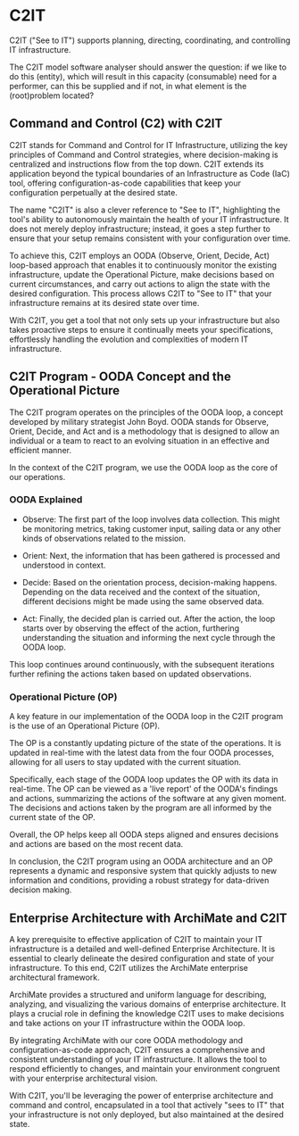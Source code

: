 # C2IT
C2IT ("See to IT") supports planning, directing, coordinating, and controlling IT infrastructure.

The C2IT model software analyser should answer the question: if we like to do this (entity), which will result in this capacity (consumable) need for a performer, can this be supplied and if not, in what element is the (root)problem located?

## Command and Control (C2) with C2IT

C2IT stands for Command and Control for IT Infrastructure, utilizing the key principles of Command and Control strategies, where decision-making is centralized and instructions flow from the top down. C2IT extends its application beyond the typical boundaries of an Infrastructure as Code (IaC) tool, offering configuration-as-code capabilities that keep your configuration perpetually at the desired state.

The name "C2IT" is also a clever reference to "See to IT", highlighting the tool's ability to autonomously maintain the health of your IT infrastructure. It does not merely deploy infrastructure; instead, it goes a step further to ensure that your setup remains consistent with your configuration over time.

To achieve this, C2IT employs an OODA (Observe, Orient, Decide, Act) loop-based approach that enables it to continuously monitor the existing infrastructure, update the Operational Picture, make decisions based on current circumstances, and carry out actions to align the state with the desired configuration. This process allows C2IT to "See to IT" that your infrastructure remains at its desired state over time.

With C2IT, you get a tool that not only sets up your infrastructure but also takes proactive steps to ensure it continually meets your specifications, effortlessly handling the evolution and complexities of modern IT infrastructure.

## C2IT Program - OODA Concept and the Operational Picture

The C2IT program operates on the principles of the OODA loop, a concept developed by military strategist John Boyd. OODA stands for Observe, Orient, Decide, and Act and is a methodology that is designed to allow an individual or a team to react to an evolving situation in an effective and efficient manner.

In the context of the C2IT program, we use the OODA loop as the core of our operations.

### OODA Explained

- Observe: The first part of the loop involves data collection. This might be monitoring metrics, taking customer input, sailing data or any other kinds of observations related to the mission.

- Orient: Next, the information that has been gathered is processed and understood in context.

- Decide: Based on the orientation process, decision-making happens. Depending on the data received and the context of the situation, different decisions might be made using the same observed data.

- Act: Finally, the decided plan is carried out. After the action, the loop starts over by observing the effect of the action, furthering understanding the situation and informing the next cycle through the OODA loop.

This loop continues around continuously, with the subsequent iterations further refining the actions taken based on updated observations.

### Operational Picture (OP)

A key feature in our implementation of the OODA loop in the C2IT program is the use of an Operational Picture (OP).

The OP is a constantly updating picture of the state of the operations. It is updated in real-time with the latest data from the four OODA processes, allowing for all users to stay updated with the current situation.

Specifically, each stage of the OODA loop updates the OP with its data in real-time. The OP can be viewed as a 'live report' of the OODA's findings and actions, summarizing the actions of the software at any given moment. The decisions and actions taken by the program are all informed by the current state of the OP.

Overall, the OP helps keep all OODA steps aligned and ensures decisions and actions are based on the most recent data.

In conclusion, the C2IT program using an OODA architecture and an OP represents a dynamic and responsive system that quickly adjusts to new information and conditions, providing a robust strategy for data-driven decision making.

## Enterprise Architecture with ArchiMate and C2IT

A key prerequisite to effective application of C2IT to maintain your IT infrastructure is a detailed and well-defined Enterprise Architecture. It is essential to clearly delineate the desired configuration and state of your infrastructure. To this end, C2IT utilizes the ArchiMate enterprise architectural framework.

ArchiMate provides a structured and uniform language for describing, analyzing, and visualizing the various domains of enterprise architecture. It plays a crucial role in defining the knowledge C2IT uses to make decisions and take actions on your IT infrastructure within the OODA loop.

By integrating ArchiMate with our core OODA methodology and configuration-as-code approach, C2IT ensures a comprehensive and consistent understanding of your IT infrastructure. It allows the tool to respond efficiently to changes, and maintain your environment congruent with your enterprise architectural vision.

With C2IT, you'll be leveraging the power of enterprise architecture and command and control, encapsulated in a tool that actively "sees to IT" that your infrastructure is not only deployed, but also maintained at the desired state.